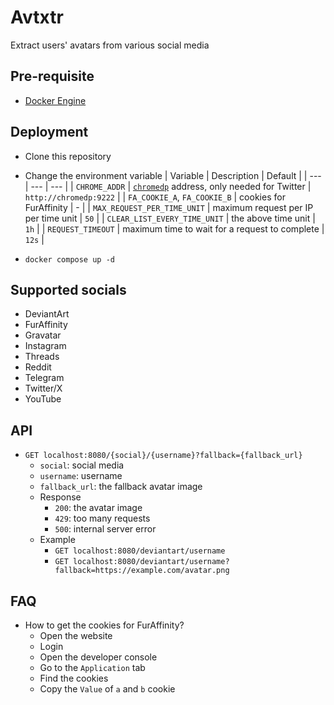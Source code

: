 # Avtxtr
Extract users' avatars from various social media

## Pre-requisite
- [Docker Engine](https://docs.docker.com/engine/install/)

## Deployment
- Clone this repository

- Change the environment variable
    | Variable | Description | Default |
    | --- | --- | --- |
    | `CHROME_ADDR` | [`chromedp`](https://github.com/chromedp/chromedp) address, only needed for Twitter | `http://chromedp:9222` |
    | `FA_COOKIE_A`, `FA_COOKIE_B` | cookies for FurAffinity | - |
    | `MAX_REQUEST_PER_TIME_UNIT` | maximum request per IP per time unit | `50` |
    | `CLEAR_LIST_EVERY_TIME_UNIT` | the above time unit | `1h` |
    | `REQUEST_TIMEOUT` | maximum time to wait for a request to complete | `12s` |

- `docker compose up -d`

## Supported socials
- DeviantArt
- FurAffinity
- Gravatar
- Instagram
- Threads
- Reddit
- Telegram
- Twitter/X
- YouTube

## API
- `GET localhost:8080/{social}/{username}?fallback={fallback_url}`
    - `social`: social media
    - `username`: username
    - `fallback_url`: the fallback avatar image
    - Response
        - `200`: the avatar image
        - `429`: too many requests
        - `500`: internal server error
    - Example
        - `GET localhost:8080/deviantart/username`
        - `GET localhost:8080/deviantart/username?fallback=https://example.com/avatar.png`

## FAQ
- How to get the cookies for FurAffinity?
    - Open the website
    - Login
    - Open the developer console
    - Go to the `Application` tab
    - Find the cookies
    - Copy the `Value` of `a` and `b` cookie